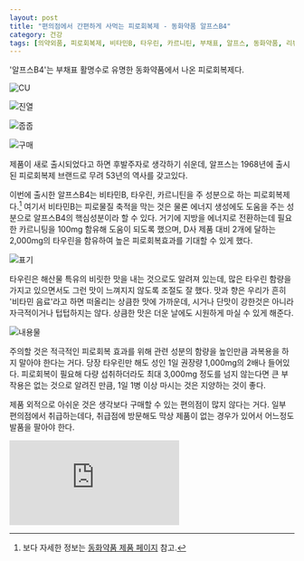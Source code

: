```yaml
---
layout: post
title: "편의점에서 간편하게 사먹는 피로회복제 - 동화약품 알프스B4"
category: 건강
tags: [의약외품, 피로회복제, 비타민B, 타우린, 카르니틴, 부채표, 알프스, 동화약품, 리뷰]
---
```


'알프스B4'는 부채표 활명수로 유명한 동화약품에서 나온 피로회복제다.

![CU](https://images2.imgbox.com/fb/df/llf9I7U5_o.jpg)

![진열](https://images2.imgbox.com/76/11/YWQfsf8B_o.jpg)

![줍줍](https://images2.imgbox.com/95/bf/cITuZbqT_o.jpg)

![구매](https://images2.imgbox.com/3e/ba/JVNP2n3T_o.jpg)

제품이 새로 출시되었다고 하면 후발주자로 생각하기 쉬운데,
알프스는 1968년에 출시된 피로회복제 브랜드로 무려 53년의 역사를 갖고있다.

이번에 출시한 알프스B4는 비타민B, 타우린, 카르니틴을 주 성분으로 하는 피로회복제다.[^1]
여기서 비타민B는 피로물질 축적을 막는 것은 물론 에너지 생성에도 도움을 주는 성분으로
알프스B4의 핵심성분이라 할 수 있다.
거기에 지방을 에너지로 전환하는데 필요한 카르니팅을 100mg 함유해 도움이 되도록 했으며,
D사 제품 대비 2개에 달하는 2,000mg의 타우린을 함유하여
높은 피로회복효과를 기대할 수 있게 했다.

[^1]: 보다 자세한 정보는 [동화약품 제품 페이지](https://www.dong-wha.co.kr/product/content.asp?t_idx=615) 참고.

![표기](https://images2.imgbox.com/b4/0f/c0fomvF4_o.jpg)

타우린은 해산물 특유의 비릿한 맛을 내는 것으로도 알려져 있는데,
많은 타우린 함량을 가지고 있으면서도 그런 맛이 느껴지지 않도록 조절도 잘 했다.
맛과 향은 우리가 흔히 '비타민 음료'라고 하면 떠올리는 상큼한 맛에 가까운데,
시거나 단맛이 강한것은 아니라 자극적이거나 텁텁하지는 않다.
상큼한 맛은 더운 날에도 시원하게 마실 수 있게 해준다.

![내용물](https://images2.imgbox.com/b8/fb/y6oB7jnY_o.jpg)

주의할 것은 적극적인 피로회복 효과를 위해 관련 성분의 함량을 높인만큼 과복용을 하지 말아야 한다는 거다.
당장 타우린만 해도 성인 1일 권장량 1,000mg의 2배나 들어있다.
피로회복이 필요해 다량 섭취하더라도 최대 3,000mg 정도를 넘지 않는다면 큰 부작용은 없는 것으로 알려진 만큼,
1일 1병 이상 마시는 것은 지양하는 것이 좋다.

제품 외적으로 아쉬운 것은 생각보다 구매할 수 있는 편의점이 많지 않다는 거다.
일부 편의점에서 취급하는데다,
취급점에 방문해도 막상 제품이 없는 경우가 있어서
어느정도 발품을 팔아야 한다.



![스폰서 배너](https://www.revu.net/campaign/img.php?p=d5b4429d3238e9d46bf3545cddbca94792e2f96135ba0ed9f10d810527a8993a&amp;v=4 "이 글은 레뷰를 통해 해당 업체에서 페이백을 받아 작성했다.")
